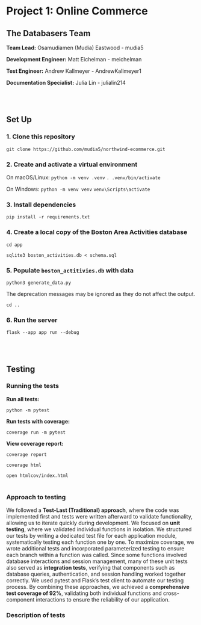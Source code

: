 # Project 1: Online Commerce 

## The Databasers Team
**Team Lead:** Osamudiamen (Mudia) Eastwood - mudia5

**Development Engineer:** Matt Eichelman - meichelman

**Test Engineer:** Andrew Kallmeyer - AndrewKallmeyer1

**Documentation Specialist:** Julia Lin - julialin214

<br><br>






## Set Up

### 1. Clone this repository 

`git clone https://github.com/mudia5/northwind-ecommerce.git`

### 2. Create and activate a virtual environment

On macOS/Linux:
`python -m venv .venv`
`. .venv/bin/activate`

On Windows:
`python -m venv venv`
`venv\Scripts\activate`

### 3. Install dependencies 

`pip install -r requirements.txt`

### 4. Create a local copy of the Boston Area Activities database

`cd app`

`sqlite3 boston_activities.db < schema.sql`

### 5. Populate `boston_actitivies.db` with data

`python3 generate_data.py`

The deprecation messages may be ignored as they do not affect the output.

`cd ..`

<!-- ### 6. Initialize the database

`flask --app app init-db` -->

### 6. Run the server

`flask --app app run --debug`

<br><br>

## Testing
### Running the tests

**Run all tests:**

`python -m pytest`

**Run tests with coverage:**

`coverage run -m pytest`

**View coverage report:**

`coverage report`

`coverage html`

`open htmlcov/index.html`
 <br/><br/>
 
### Approach to testing 

We followed a **Test-Last (Traditional) approach**, where the code was implemented first and tests were written afterward to validate functionality, allowing us to iterate quickly during development. We focused on **unit testing**, where we validated individual functions in isolation. We structured our tests by writing a dedicated test file for each application module, systematically testing each function one by one. To maximize coverage, we wrote additional tests and incorporated parameterized testing to ensure each branch within a function was called. Since some functions involved database interactions and session management, many of these unit tests also served as **integration tests**, verifying that components such as database queries, authentication, and session handling worked together correctly. We used pytest and Flask’s test client to automate our testing process. By combining these approaches, we achieved a **comprehensive test coverage of 92%**, validating both individual functions and cross-component interactions to ensure the reliability of our application.

### Description of tests 
